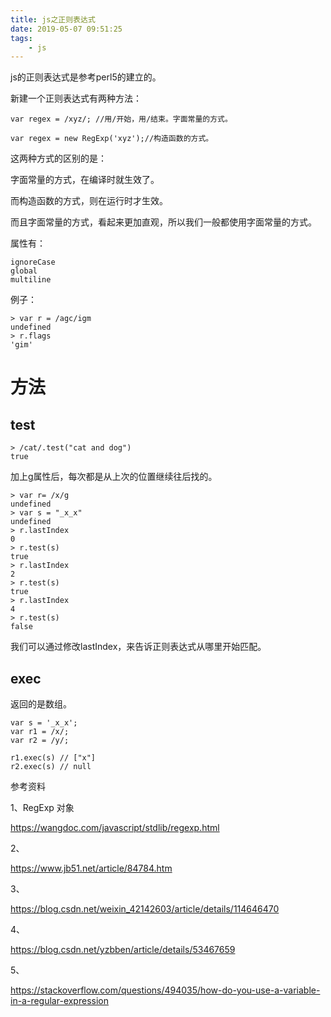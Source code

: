 ```yaml
---
title: js之正则表达式
date: 2019-05-07 09:51:25
tags:
	- js
---
```




js的正则表达式是参考perl5的建立的。

新建一个正则表达式有两种方法：

```
var regex = /xyz/; //用/开始，用/结束。字面常量的方式。
```

```
var regex = new RegExp('xyz');//构造函数的方式。
```

这两种方式的区别的是：

字面常量的方式，在编译时就生效了。

而构造函数的方式，则在运行时才生效。

而且字面常量的方式，看起来更加直观，所以我们一般都使用字面常量的方式。



属性有：

```
ignoreCase
global
multiline
```

例子：

```
> var r = /agc/igm
undefined
> r.flags
'gim'
```

# 方法

## test

```
> /cat/.test("cat and dog")
true
```

加上g属性后，每次都是从上次的位置继续往后找的。

```
> var r= /x/g
undefined
> var s = "_x_x"
undefined
> r.lastIndex
0
> r.test(s)
true
> r.lastIndex
2
> r.test(s)
true
> r.lastIndex
4
> r.test(s)
false
```

我们可以通过修改lastIndex，来告诉正则表达式从哪里开始匹配。

## exec

返回的是数组。

```
var s = '_x_x';
var r1 = /x/;
var r2 = /y/;

r1.exec(s) // ["x"]
r2.exec(s) // null
```





参考资料

1、RegExp 对象

https://wangdoc.com/javascript/stdlib/regexp.html

2、

https://www.jb51.net/article/84784.htm

3、

https://blog.csdn.net/weixin_42142603/article/details/114646470

4、

https://blog.csdn.net/yzbben/article/details/53467659

5、

https://stackoverflow.com/questions/494035/how-do-you-use-a-variable-in-a-regular-expression